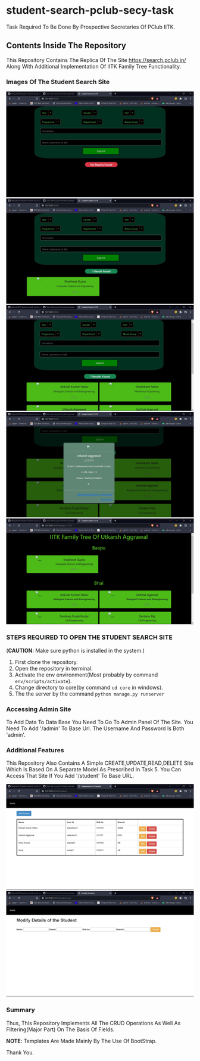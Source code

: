 # student-search-pclub-secy-task
 Task Required To Be Done By Prospective Secretaries Of PClub IITK.

## Contents Inside The Repository
This Repository Contains The Replica Of The Site https://search.pclub.in/ Along With Additional Implementation Of IITK Family Tree Functionality.

### Images Of The Student Search Site
![](https://github.com/Ankush0077/student-search-pclub-secy-task/blob/main/Images/landing_page_no_results.jpg)
![](https://github.com/Ankush0077/student-search-pclub-secy-task/blob/main/Images/srudent_search_one_result.jpg)
![](https://github.com/Ankush0077/student-search-pclub-secy-task/blob/main/Images/student_search_many_results.jpg)
![](https://github.com/Ankush0077/student-search-pclub-secy-task/blob/main/Images/student_search_information.jpg)
![](https://github.com/Ankush0077/student-search-pclub-secy-task/blob/main/Images/student_search_family_tree.jpg)


### STEPS REQUIRED TO OPEN THE STUDENT SEARCH SITE
(**CAUTION**: Make sure python is installed in the system.)

1) First clone the repository.
2) Open the repository in terminal.
3) Activate the env environment(Most probably by command `env/scripts/activate`).
4) Change directory to core(by command `cd core` in windows).
5) The the server by the command `python manage.py runserver`

### Accessing Admin Site
To Add Data To Data Base You Need To Go To Admin Panel Of The Site. You Need To Add '/admin' To Base Url.
The Username And Password Is Both 'admin'.

### Additional Features
This Repository Also Contains A Simple CREATE,UPDATE,READ,DELETE Site Which Is Based On A Separate Model
As Prescribed In Task 5. You Can Access That Site If You Add '/student' To Base URL.

![Student Landing Page](https://github.com/Ankush0077/student-search-pclub-secy-task/blob/main/Images/student_landing_page.jpg)
![Student Add Page](https://github.com/Ankush0077/student-search-pclub-secy-task/blob/main/Images/student_add_page.jpg)

### Summary
Thus, This Repository Implements All The CRUD Operations As Well As FIltering(Major Part) On The Basis Of Fields.

**NOTE**: Templates Are Made Mainly By The Use Of BootStrap.

Thank You.